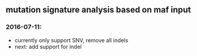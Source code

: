 ## mutation signature analysis based on maf input
### 2016-07-11:  
* currently only support SNV, remove all indels
* next: add support for indel

